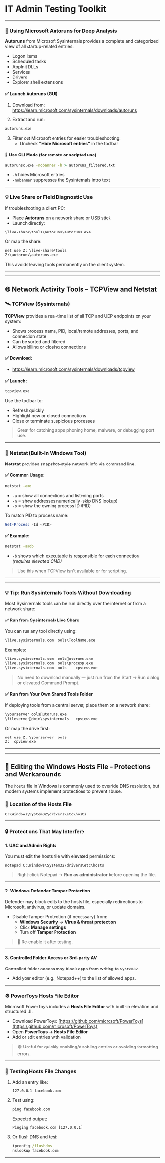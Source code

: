 # IT Admin Testing Toolkit

---

### 🔎 Using Microsoft Autoruns for Deep Analysis

**Autoruns** from Microsoft Sysinternals provides a complete and categorized view of all startup-related entries:

- Logon items
- Scheduled tasks
- AppInit DLLs
- Services
- Drivers
- Explorer shell extensions

#### ✅ Launch Autoruns (GUI)

1. Download from:  
   https://learn.microsoft.com/sysinternals/downloads/autoruns

2. Extract and run:

```cmd
autoruns.exe
```

3. Filter out Microsoft entries for easier troubleshooting:
   - Uncheck **"Hide Microsoft entries"** in the toolbar

#### 🧪 Use CLI Mode (for remote or scripted use)

```cmd
autorunsc.exe -nobanner -h > autoruns_filtered.txt
```

- `-h` hides Microsoft entries
- `-nobanner` suppresses the Sysinternals intro text

---

### 💡 Live Share or Field Diagnostic Use

If troubleshooting a client PC:

- Place **Autoruns** on a network share or USB stick
- Launch directly:

```cmd
\live-share\tools\autoruns\autoruns.exe
```

Or map the share:

```cmd
net use Z: \live-share\tools
Z:\autoruns\autoruns.exe
```

This avoids leaving tools permanently on the client system.

---

---

## 🌐 Network Activity Tools – TCPView and Netstat

### 🛰️ TCPView (Sysinternals)

**TCPView** provides a real-time list of all TCP and UDP endpoints on your system:

- Shows process name, PID, local/remote addresses, ports, and connection state
- Can be sorted and filtered
- Allows killing or closing connections

#### ✅ Download:
- https://learn.microsoft.com/sysinternals/downloads/tcpview

#### ✅ Launch:

```cmd
tcpview.exe
```

Use the toolbar to:
- Refresh quickly
- Highlight new or closed connections
- Close or terminate suspicious processes

> Great for catching apps phoning home, malware, or debugging port use.

---

### 📡 Netstat (Built-In Windows Tool)

**Netstat** provides snapshot-style network info via command line.

#### ✅ Common Usage:

```cmd
netstat -ano
```

- `-a` = show all connections and listening ports
- `-n` = show addresses numerically (skip DNS lookup)
- `-o` = show the owning process ID (PID)

To match PID to process name:

```powershell
Get-Process -Id <PID>
```

#### ✅ Example:

```cmd
netstat -anob
```

- `-b` shows which executable is responsible for each connection  
  *(requires elevated CMD)*

> Use this when TCPView isn't available or for scripting.

---

---

### 💡 Tip: Run Sysinternals Tools Without Downloading

Most Sysinternals tools can be run directly over the internet or from a network share:

#### ✅ Run from Sysinternals Live Share

You can run any tool directly using:

```cmd
\live.sysinternals.com	ools\ToolName.exe
```

Examples:

```cmd
\live.sysinternals.com	oolsutoruns.exe
\live.sysinternals.com	ools\procexp.exe
\live.sysinternals.com	ools	cpview.exe
```

> No need to download manually — just run from the Start → Run dialog or elevated Command Prompt.

#### ✅ Run from Your Own Shared Tools Folder

If deploying tools from a central server, place them on a network share:

```cmd
\yourserver	oolsutoruns.exe
\fileserverdmin\sysinternals	cpview.exe
```

Or map the drive first:

```cmd
net use Z: \yourserver	ools
Z:	cpview.exe
```

---


---

## 🧭 Editing the Windows Hosts File – Protections and Workarounds

The `hosts` file in Windows is commonly used to override DNS resolution, but modern systems implement protections to prevent abuse.

### 📄 Location of the Hosts File

```plaintext
C:\Windows\System32\drivers\etc\hosts
```

---

### 🔒 Protections That May Interfere

#### 1. UAC and Admin Rights

You must edit the hosts file with elevated permissions:

```cmd
notepad C:\Windows\System32\drivers\etc\hosts
```

> Right-click Notepad → **Run as administrator** before opening the file.

---

#### 2. Windows Defender Tamper Protection

Defender may block edits to the hosts file, especially redirections to Microsoft, antivirus, or update domains.

- Disable Tamper Protection (if necessary) from:
  - **Windows Security** → **Virus & threat protection**
  - Click **Manage settings**
  - Turn off **Tamper Protection**

> 🔁 Re-enable it after testing.

---

#### 3. Controlled Folder Access or 3rd-party AV

Controlled folder access may block apps from writing to `System32`.

- Add your editor (e.g., Notepad++) to the list of allowed apps.

---

### ⚙️ PowerToys Hosts File Editor

Microsoft PowerToys includes a **Hosts File Editor** with built-in elevation and structured UI.

- Download PowerToys: [https://github.com/microsoft/PowerToys](https://github.com/microsoft/PowerToys)
- Open **PowerToys → Hosts File Editor**
- Add or edit entries with validation

> 🟢 Useful for quickly enabling/disabling entries or avoiding formatting errors.

---

### 🧪 Testing Hosts File Changes

1. Add an entry like:

   ```plaintext
   127.0.0.1 facebook.com
   ```

2. Test using:

   ```cmd
   ping facebook.com
   ```

   Expected output:
   ```
   Pinging facebook.com [127.0.0.1]
   ```

3. Or flush DNS and test:

   ```cmd
   ipconfig /flushdns
   nslookup facebook.com
   ```

---

